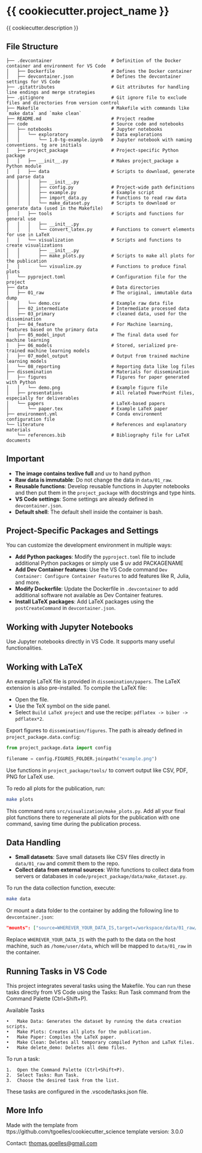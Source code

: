 # {{ cookiecutter.project_name }}

{{ cookiecutter.description }}


## File Structure

```
├── .devcontainer                      # Definition of the Docker container and environment for VS Code
│   ├── Dockerfile                     # Defines the Docker container
│   ├── devcontainer.json              # Defines the devcontainer settings for VS Code
├── .gitattributes                     # Git attributes for handling line endings and merge strategies
├── .gitignore                         # Git ignore file to exclude files and directories from version control
├── Makefile                           # Makefile with commands like `make data` and `make clean`
├── README.md                          # Project readme
├── code                               # Source code and notebooks
│   ├── notebooks                      # Jupyter notebooks
│   │   └── exploratory                # Data explorations
│   │       └── 1.0-tg-example.ipynb   # Jupyter notebook with naming conventions. tg are initials
│   ├── project_package                # Project-specific Python package
│   │   ├── __init__.py                # Makes project_package a Python module
│   │   ├── data                       # Scripts to download, generate and parse data
│   │   │   ├── __init__.py
│   │   │   ├── config.py              # Project-wide path definitions
│   │   │   ├── example.py             # Example script
│   │   │   ├── import_data.py         # Functions to read raw data
│   │   │   └── make_dataset.py        # Scripts to download or generate data (used in the Makefile)
│   │   ├── tools                      # Scripts and functions for general use
│   │   │   ├── __init__.py
│   │   │   └── convert_latex.py       # Functions to convert elements for use in LaTeX
│   │   └── visualization              # Scripts and functions to create visualizations
│   │       ├── __init__.py
│   │       ├── make_plots.py          # Scripts to make all plots for the publication
│   │       └── visualize.py           # Functions to produce final plots
│   └── pyproject.toml                 # Configuration file for the project
├── data                               # Data directories
│   ├── 01_raw                         # The original, immutable data dump
│   │   └── demo.csv                   # Example raw data file
│   ├── 02_intermediate                # Intermediate processed data
│   ├── 03_primary                     # cleaned data, used for the dissemination
│   ├── 04_feature                     # For Machine learning, features based on the primary data
│   ├── 05_model_input                 # The final data used for machine learning
│   ├── 06_models                      # Stored, serialized pre-trained machine learning models
│   ├── 07_model_output                # Output from trained machine learning models
│   └── 08_reporting                   # Reporting data like log files
├── dissemination                      # Materials for dissemination
│   ├── figures                        # Figures for paper generated with Python
│   │   └── demo.png                   # Example figure file
│   ├── presentations                  # All related PowerPoint files, especially for deliverables
│   └── papers                         # LaTeX-based papers
│       └── paper.tex                  # Example LaTeX paper
├── environment.yml                    # Conda environment configuration file
└── literature                         # References and explanatory materials
    └── references.bib                 # Bibliography file for LaTeX documents
```

## Important

- **The image contains texlive full** and uv to hand python
- **Raw data is immutable**: Do not change the data in `data/01_raw`.
- **Reusable functions**: Develop reusable functions in Jupyter notebooks and then put them in the `project_package` with docstrings and type hints.
- **VS Code settings**: Some settings are already defined in `devcontainer.json`.
- **Default shell**: The default shell inside the container is bash.

## Project-Specific Packages and Settings

You can customize the development environment in multiple ways:

- **Add Python packages**: Modify the `pyproject.toml` file to include additional Python packages or simply use $ uv add PACKAGENAME
- **Add Dev Container features**: Use the VS Code command `Dev Container: Configure Container Features` to add features like R, Julia, and more.
- **Modify Dockerfile**: Update the Dockerfile in `.devcontainer` to add additional software not available as Dev Container features.
- **Install LaTeX packages**: Add LaTeX packages using the `postCreateCommand` in `devcontainer.json`.

## Working with Jupyter Notebooks

Use Jupyter notebooks directly in VS Code. It supports many useful functionalities.

## Working with LaTeX

An example LaTeX file is provided in `dissemination/papers`. The LaTeX extension is also pre-installed. To compile the LaTeX file:

- Open the file.
- Use the TeX symbol on the side panel.
- Select `Build LaTeX project` and use the recipe: `pdflatex -> biber -> pdflatex*2`.

Export figures to `dissemination/figures`. The path is already defined in `project_package.data.config`:

```python
from project_package.data import config

filename = config.FIGURES_FOLDER.joinpath("example.png")
```

Use functions in `project_package/tools/` to convert output like CSV, PDF, PNG for LaTeX use.

To redo all plots for the publication, run:

```sh
make plots
```

This command runs `src/visualization/make_plots.py`. Add all your final plot functions there to regenerate all plots for the publication with one command, saving time during the publication process.

## Data Handling

- **Small datasets**: Save small datasets like CSV files directly in `data/01_raw` and commit them to the repo.
- **Collect data from external sources**: Write functions to collect data from servers or databases in `code/project_package/data/make_dataset.py`.

To run the data collection function, execute:

```sh
make data
```

Or mount a data folder to the container by adding the following line to `devcontainer.json`:

```json
"mounts": ["source=WHEREVER_YOUR_DATA_IS,target=/workspace/data/01_raw/,type=bind,consistency=cached"]
```

Replace `WHEREVER_YOUR_DATA_IS` with the path to the data on the host machine, such as `/home/user/data`, which will be mapped to `data/01_raw` in the container.

## Running Tasks in VS Code

This project integrates several tasks using the Makefile. You can run these tasks directly from VS Code using the Tasks: Run Task command from the Command Palette (Ctrl+Shift+P).

Available Tasks

	•	Make Data: Generates the dataset by running the data creation scripts.
	•	Make Plots: Creates all plots for the publication.
	•	Make Paper: Compiles the LaTeX paper.
	•	Make Clean: Deletes all temporary compiled Python and LaTeX files.
	•	Make delete_demo: Deletes all demo files.

To run a task:

	1.	Open the Command Palette (Ctrl+Shift+P).
	2.	Select Tasks: Run Task.
	3.	Choose the desired task from the list.

These tasks are configured in the .vscode/tasks.json file.

## More Info

Made with the template from ttps://github.com/tgoelles/cookiecutter_science
template version: 3.0.0

Contact: thomas.goelles@gmail.com

